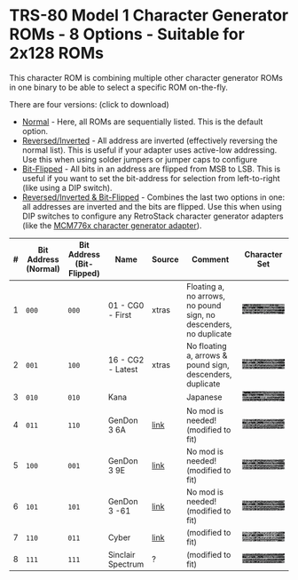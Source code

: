 # TRS-80 Model 1 Character Generator ROMs - 8 Options - Suitable for 2x128 ROMs

This character ROM is combining multiple other character generator ROMs in one binary to be able to select a specific ROM on-the-fly.

There are four versions: (click to download)
- [Normal](character_set_8s.bin) - Here, all ROMs are sequentially listed. This is the default option.
- [Reversed/Inverted](character_set_8s_r.bin) - All address are inverted (effectively reversing the normal list). This is useful if your adapter uses active-low addressing. Use this when using solder jumpers or jumper caps to configure 
- [Bit-Flipped](character_set_8s_f.bin) - All bits in an address are flipped from MSB to LSB. This is useful if you want to set the bit-address for selection from left-to-right (like using a DIP switch).
- [Reversed/Inverted & Bit-Flipped](character_set_8s_rf.bin) - Combines the last two options in one: all addresses are inverted and the bits are flipped. Use this when using DIP switches to configure any RetroStack character generator adapters (like the [MCM776x character generator adapter](https://github.com/RetroStack/MCM776x_CharGen_Adapter)).

|#|Bit Address (Normal)| Bit Address (Bit-Flipped)|Name|Source|Comment|Character Set|
|-|-|-|-|-|-|-|
|1|`000`|`000`|01 - CG0 - First|xtras|Floating a, no arrows, no pound sign, no descenders, no duplicate|![01](../Images/01.png)|
|2|`001`|`100`|16 - CG2 - Latest|xtras|No floating a, arrows & pound sign, descenders, duplicate|![16](../Images/16.png)||
|3|`010`|`010`|Kana||Japanese|![17](../Images/17.png)|
|4|`011`|`110`|GenDon 3 6A|[link](https://forum.vcfed.org/index.php?threads/gendon3-improved-character-generator-for-the-model-i-discussion.59498/)|No mod is needed! (modified to fit)|![18](../Images/18.png)|
|5|`100`|`001`|GenDon 3 9E|[link](https://forum.vcfed.org/index.php?threads/gendon3-improved-character-generator-for-the-model-i-discussion.59498/)|No mod is needed! (modified to fit)|![19](../Images/19.png)|
|6|`101`|`101`|GenDon 3 -61|[link](https://forum.vcfed.org/index.php?threads/gendon3-improved-character-generator-for-the-model-i-discussion.59498/)|No mod is needed! (modified to fit)|![20](../Images/20.png)|
|7|`110`|`011`|Cyber|[link](http://www.6502.org/users/sjgray/computer/cbmchr/cbmchr.html)|(modified to fit)|![29](../Images/29.png)|
|8|`111`|`111`|Sinclair Spectrum|?|(modified to fit)|![30](../Images/30.png)|
